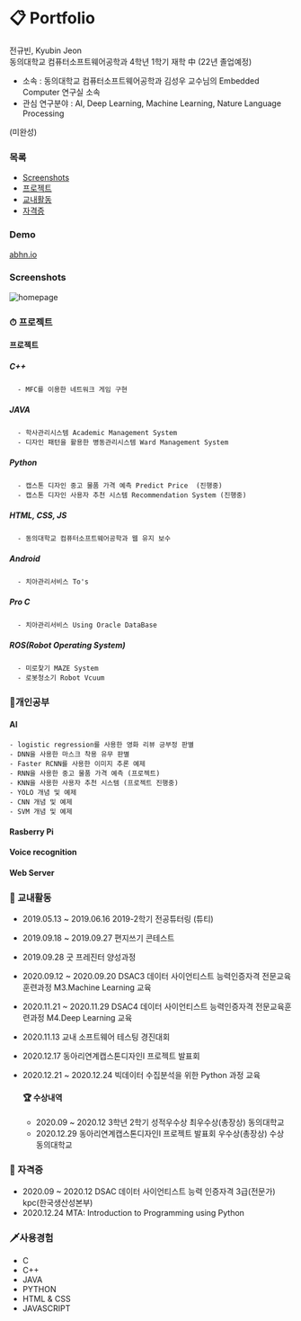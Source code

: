 # 📋 Portfolio

전규빈, Kyubin Jeon  
동의대학교 컴퓨터소프트웨어공학과 4학년 1학기 재학 中 (22년 졸업예정)
- 소속 : 동의대학교 컴퓨터소프트웨어공학과 김성우 교수님의 Embedded Computer 연구실 소속  
- 관심 연구분야 : AI, Deep Learning, Machine Learning, Nature Language Processing

(미완성) 
### 목록
- [Screenshots](#screenshots)
- [프로젝트](#프로젝트)
- [교내활동](#교내활동)
- [자격증](#자격증)

### Demo
[abhn.io](https://abhn.io)


### Screenshots
![homepage](tmp/screenshot.jpg?raw=true "Homepage")


### ⏱ 프로젝트

  #### 프로젝트
   ##### C++
      - MFC를 이용한 네트워크 게임 구현
   
   ##### JAVA 
      - 학사관리시스템 Academic Management System
      - 디자인 패턴을 활용한 병동관리시스템 Ward Management System
   ##### Python
      - 캡스톤 디자인 중고 물품 가격 예측 Predict Price  (진행중)
      - 캡스톤 디자인 사용자 추천 시스템 Recommendation System (진행중)
   ##### HTML, CSS, JS
      - 동의대학교 컴퓨터소프트웨어공학과 웹 유지 보수
      
   ##### Android
      - 치아관리서비스 To's
   
   ##### Pro C
      - 치아관리서비스 Using Oracle DataBase
     
   ##### ROS(Robot Operating System)
      - 미로찾기 MAZE System 
      - 로봇청소기 Robot Vcuum
   
   
### 📝개인공부
  #### AI
    - logistic regression를 사용한 영화 리뷰 긍부정 판별
    - DNN을 사용한 마스크 착용 유무 판별
    - Faster RCNN를 사용한 이미지 추론 예제
    - RNN을 사용한 중고 물품 가격 예측 (프로젝트)
    - KNN을 사용한 사용자 추천 시스템 (프로젝트 진행중)
    - YOLO 개념 및 예제
    - CNN 개념 및 예제
    - SVM 개념 및 예제
    
  #### Rasberry Pi
    
  #### Voice recognition
  #### Web Server


### 🌈 교내활동
- 2019.05.13 ~ 2019.06.16 2019-2학기 전공튜터링 (튜티)
- 2019.09.18 ~ 2019.09.27 편지쓰기 콘테스트
- 2019.09.28 굿 프레진터 양성과정
- 2020.09.12 ~ 2020.09.20 DSAC3 데이터 사이언티스트 능력인증자격 전문교육훈련과정 M3.Machine Learning 교육
- 2020.11.21 ~ 2020.11.29 DSAC4 데이터 사이언티스트 능력인증자격 전문교육훈련과정 M4.Deep Learning 교육
- 2020.11.13 교내 소프트웨어 테스팅 경진대회
- 2020.12.17 동아리연계캡스톤디자인Ⅰ 프로젝트 발표회
- 2020.12.21 ~ 2020.12.24 빅데이터 수집분석을 위한 Python 과정 교육


  #### 🏆 수상내역
  - 2020.09 ~ 2020.12 3학년 2학기 성적우수상 최우수상(총장상) 동의대학교
  - 2020.12.29 동아리연계캡스톤디자인Ⅰ 프로젝트 발표회 우수상(총장상) 수상 동의대학교


### 👑 자격증
- 2020.09 ~ 2020.12 DSAC 데이터 사이언티스트 능력 인증자격 3급(전문가) kpc(한국생산성본부)
- 2020.12.24 MTA: Introduction to Programming using Python


### 🗡사용경험
- C
- C++
- JAVA
- PYTHON
- HTML & CSS
- JAVASCRIPT
